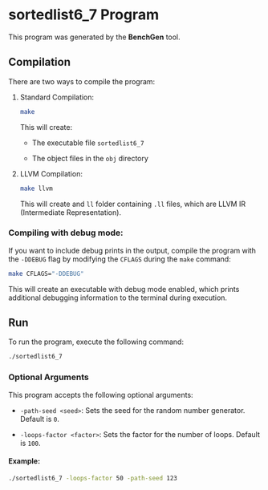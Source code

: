 # sortedlist6_7 Program

This program was generated by the **BenchGen** tool.

## Compilation

There are two ways to compile the program:

1. Standard Compilation:

    ```bash
    make
    ```

    This will create:

    - The executable file `sortedlist6_7`

    - The object files in the `obj` directory

2. LLVM Compilation:

    ```bash
    make llvm
    ```

    This will create and `ll` folder containing `.ll` files, which are LLVM IR (Intermediate Representation).

### Compiling with debug mode:

If you want to include debug prints in the output, compile the program with the `-DDEBUG` flag by modifying the `CFLAGS` during the `make` command:

```bash
make CFLAGS="-DDEBUG"
```

This will create an executable with debug mode enabled, which prints additional debugging information to the terminal during execution.

## Run

To run the program, execute the following command:

```bash
./sortedlist6_7
```

### Optional Arguments

This program accepts the following optional arguments:

-   `-path-seed <seed>`: Sets the seed for the random number generator. Default is `0`.

-   `-loops-factor <factor>`: Sets the factor for the number of loops. Default is `100`.

#### Example:

```bash
./sortedlist6_7 -loops-factor 50 -path-seed 123
```